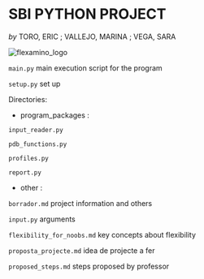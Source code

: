 **SBI PYTHON PROJECT**
==================================
*by* TORO, ERIC ; VALLEJO, MARINA ; VEGA, SARA

![flexamino_logo](https://user-images.githubusercontent.com/67465839/162766413-d015bd96-3f49-45e0-a2f3-a85dff2070be.png)

`main.py` main execution script for the program

`setup.py` set up

Directories:

* program_packages : 

`input_reader.py`

`pdb_functions.py`

`profiles.py`

`report.py`

* other :

`borrador.md` project information and others

`input.py` arguments

`flexibility_for_noobs.md` key concepts about flexibility

`proposta_projecte.md` idea de projecte a fer

`proposed_steps.md` steps proposed by professor




